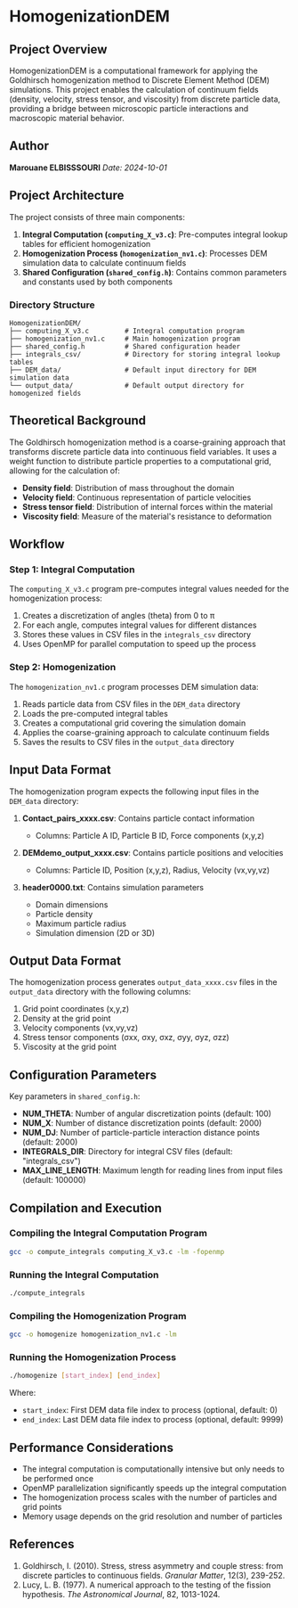 # HomogenizationDEM

## Project Overview

HomogenizationDEM is a computational framework for applying the Goldhirsch homogenization method to Discrete Element Method (DEM) simulations. This project enables the calculation of continuum fields (density, velocity, stress tensor, and viscosity) from discrete particle data, providing a bridge between microscopic particle interactions and macroscopic material behavior.



## Author

**Marouane ELBISSSOURI**
*Date: 2024-10-01*

## Project Architecture

The project consists of three main components:

1. **Integral Computation (`computing_X_v3.c`)**: Pre-computes integral lookup tables for efficient homogenization
2. **Homogenization Process (`homogenization_nv1.c`)**: Processes DEM simulation data to calculate continuum fields
3. **Shared Configuration (`shared_config.h`)**: Contains common parameters and constants used by both components

### Directory Structure

```
HomogenizationDEM/
├── computing_X_v3.c         # Integral computation program
├── homogenization_nv1.c     # Main homogenization program
├── shared_config.h          # Shared configuration header
├── integrals_csv/           # Directory for storing integral lookup tables
├── DEM_data/                # Default input directory for DEM simulation data
└── output_data/             # Default output directory for homogenized fields
```

## Theoretical Background

The Goldhirsch homogenization method is a coarse-graining approach that transforms discrete particle data into continuous field variables. It uses a weight function to distribute particle properties to a computational grid, allowing for the calculation of:

- **Density field**: Distribution of mass throughout the domain
- **Velocity field**: Continuous representation of particle velocities
- **Stress tensor field**: Distribution of internal forces within the material
- **Viscosity field**: Measure of the material's resistance to deformation

## Workflow

### Step 1: Integral Computation

The `computing_X_v3.c` program pre-computes integral values needed for the homogenization process:

1. Creates a discretization of angles (theta) from 0 to π
2. For each angle, computes integral values for different distances
3. Stores these values in CSV files in the `integrals_csv` directory
4. Uses OpenMP for parallel computation to speed up the process

### Step 2: Homogenization

The `homogenization_nv1.c` program processes DEM simulation data:

1. Reads particle data from CSV files in the `DEM_data` directory
2. Loads the pre-computed integral tables
3. Creates a computational grid covering the simulation domain
4. Applies the coarse-graining approach to calculate continuum fields
5. Saves the results to CSV files in the `output_data` directory

## Input Data Format

The homogenization program expects the following input files in the `DEM_data` directory:

1. **Contact_pairs_xxxx.csv**: Contains particle contact information
   - Columns: Particle A ID, Particle B ID, Force components (x,y,z)

2. **DEMdemo_output_xxxx.csv**: Contains particle positions and velocities
   - Columns: Particle ID, Position (x,y,z), Radius, Velocity (vx,vy,vz)

3. **header0000.txt**: Contains simulation parameters
   - Domain dimensions
   - Particle density
   - Maximum particle radius
   - Simulation dimension (2D or 3D)

## Output Data Format

The homogenization process generates `output_data_xxxx.csv` files in the `output_data` directory with the following columns:

1. Grid point coordinates (x,y,z)
2. Density at the grid point
3. Velocity components (vx,vy,vz)
4. Stress tensor components (σxx, σxy, σxz, σyy, σyz, σzz)
5. Viscosity at the grid point

## Configuration Parameters

Key parameters in `shared_config.h`:

- **NUM_THETA**: Number of angular discretization points (default: 100)
- **NUM_X**: Number of distance discretization points (default: 2000)
- **NUM_DJ**: Number of particle-particle interaction distance points (default: 2000)
- **INTEGRALS_DIR**: Directory for integral CSV files (default: "integrals_csv")
- **MAX_LINE_LENGTH**: Maximum length for reading lines from input files (default: 100000)

## Compilation and Execution

### Compiling the Integral Computation Program

```bash
gcc -o compute_integrals computing_X_v3.c -lm -fopenmp
```

### Running the Integral Computation

```bash
./compute_integrals
```

### Compiling the Homogenization Program

```bash
gcc -o homogenize homogenization_nv1.c -lm
```

### Running the Homogenization Process

```bash
./homogenize [start_index] [end_index]
```

Where:
- `start_index`: First DEM data file index to process (optional, default: 0)
- `end_index`: Last DEM data file index to process (optional, default: 9999)

## Performance Considerations

- The integral computation is computationally intensive but only needs to be performed once
- OpenMP parallelization significantly speeds up the integral computation
- The homogenization process scales with the number of particles and grid points
- Memory usage depends on the grid resolution and number of particles

## References

1. Goldhirsch, I. (2010). Stress, stress asymmetry and couple stress: from discrete particles to continuous fields. *Granular Matter*, 12(3), 239-252.
2. Lucy, L. B. (1977). A numerical approach to the testing of the fission hypothesis. *The Astronomical Journal*, 82, 1013-1024.

